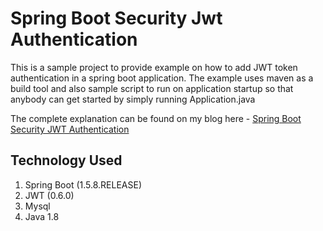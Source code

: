 # Spring Boot Security Jwt Authentication

This is a sample project to provide example on how to add JWT token authentication in a spring boot application.
The example uses maven as a build tool and also sample script to run on application startup so that anybody can get started by simply running Application.java
 
The complete explanation can be found on my blog here - [Spring Boot Security JWT Authentication](http://www.devglan.com/spring-security/spring-boot-jwt-auth)
## Technology Used

 1. Spring Boot (1.5.8.RELEASE)
 2.  JWT (0.6.0)
 3.  Mysql
 4. Java 1.8
